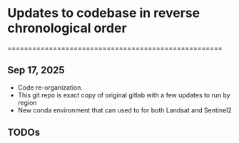 # Updates to codebase in reverse chronological order
====================================================   
## Sep 17, 2025  
- Code re-organization.
- This git repo is exact copy of original gitlab with a few updates to run by region
- New conda environment that can used to for both Landsat and Sentinel2


## TODOs


